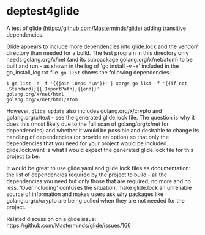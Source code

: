 # deptest4glide

A test of glide (https://github.com/Masterminds/glide) adding transitive dependencies.

Glide appears to include more dependencies into glide.lock and the vendor/ directory than needed for a build.
The test program in this directory only needs golang.org/x/net (and its subpackage golang.org/x/net/atom) to be built and run - as shown in the log of 'go install -v -x' included in the go_install_log.txt file.  `go list` shows the following dependencies:
```
$ go list -e -f '{{join .Deps "\n"}}' | xargs go list -f '{{if not .Standard}}{{.ImportPath}}{{end}}'
golang.org/x/net/html
golang.org/x/net/html/atom
```
However, `glide update` also includes golang.org/x/crypto and golang.org/x/text - see the generated glide.lock file.  The question is why it does this (most likely due to the full scan of golang/org/x/net for dependencies) and whether it would be possible and desirable to change its handling of dependencies (or provide an option) so that only the dependencies that you need for your project would be included. glide.lock.want is what I would expect the generated glide.lock file for this project to be.

It would be great to use glide.yaml and glide.lock files as documentation: the list of dependencies required by the project to build - all the dependencies you need but only those that are required, no more and no less. 'Overincluding' confuses the situation, make glide.lock an unreliable source of information and makes users ask why packages like golang.org/x/crypto are being pulled when they are not needed for the project.

Related discussion on a glide issue: https://github.com/Masterminds/glide/issues/166
